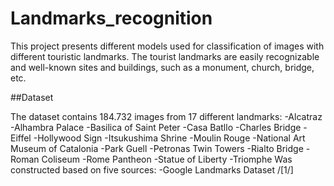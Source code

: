 # Landmarks_recognition

This project presents different models used for classification of images with different touristic landmarks. The tourist landmarks are easily recognizable and well-known sites and buildings, such as a monument, church, bridge, etc.

##Dataset

The dataset contains 184.732 images from 17 different landmarks:
-Alcatraz
-Alhambra Palace
-Basilica of Saint Peter
-Casa Batllo
-Charles Bridge
-Eiffel
-Hollywood Sign
-Itsukushima Shrine
-Moulin Rouge
-National Art Museum of Catalonia
-Park Guell
-Petronas Twin Towers
-Rialto Bridge
-Roman Coliseum
-Rome Pantheon
-Statue of Liberty
-Triomphe
Was constructed based on five sources:
-Google Landmarks Dataset /[1/]

